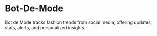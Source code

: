 # Bot-De-Mode
Bot de Mode tracks fashion trends from social media, offering updates, stats, alerts, and personalized insights.
